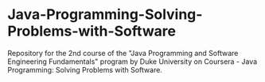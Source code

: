 # Java-Programming-Solving-Problems-with-Software
Repository for the 2nd course of the "Java Programming and Software Engineering Fundamentals" program by Duke University on Coursera - Java Programming: Solving Problems with Software.
